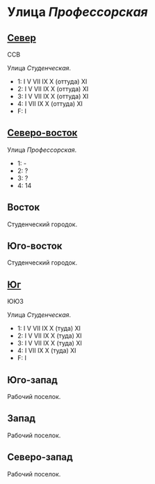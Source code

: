 # Улица *Профессорская*

## [Север](./560085.md)

ССВ

Улица *Студенческая*.

* 1:    I   V   VII IX  X (оттуда)  XI
* 2:    I   V   VII IX  X (оттуда)  XI
* 3:    I   V   VII IX  X (оттуда)  XI
* 4:    I   VII IX  X (оттуда)  XI
* F:    I

## [Северо-восток](./565085.md)

Улица *Профессорская*.

* 1:    -
* 2:    ?
* 3:    ?
* 4:    14

## Восток

Студенческий городок.

## Юго-восток

Студенческий городок.

## [Юг](./560090.md)

ЮЮЗ

Улица *Студенческая*.

* 1:    I   V   VII IX  X (туда)    XI
* 2:    I   V   VII IX  X (туда)    XI
* 3:    I   V   VII IX  X (туда)    XI
* 4:    I   VII IX  X (туда)    XI
* F:    I

## Юго-запад

Рабочий поселок.

## Запад

Рабочий поселок.

## Северо-запад

Рабочий поселок.
